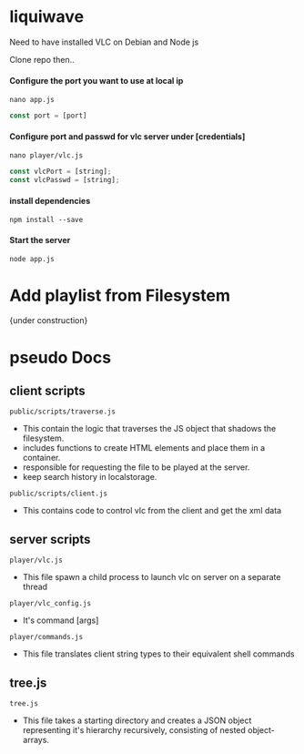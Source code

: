 # liquiwave
Need to have installed VLC on Debian and Node js

Clone repo then..

#### Configure the port you want to use at local ip
```
nano app.js
```
```js
const port = [port]
```
#### Configure port and passwd for vlc server under [credentials]
```
nano player/vlc.js
```
```js
const vlcPort = [string];
const vlcPasswd = [string];
```
#### install dependencies
```
npm install --save
```
#### Start the server 
```
node app.js
```

# Add playlist from Filesystem
{under construction}


# pseudo Docs

## client scripts
```
public/scripts/traverse.js
```
- This contain the logic that traverses the JS object that shadows the filesystem.
- includes functions to create HTML elements and place them in a container. 
- responsible for requesting the file to be played at the server.
- keep search history in localstorage.
```
public/scripts/client.js
```
- This contains code to control vlc from the client and get the xml data

## server scripts
```
player/vlc.js
```
- This file spawn a child process to launch vlc on server on a separate thread
```
player/vlc_config.js
```
- It's command [args]
```
player/commands.js
```
- This file translates client string types to their equivalent shell commands
## tree.js
```
tree.js
```

- This file takes a starting directory and creates a JSON object representing it's hierarchy recursively, consisting of nested object-arrays.

